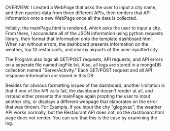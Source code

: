 OVERVIEW: I created a WebPage that asks the user to input a city name, and then queries data from three different APIs, then renders that API information onto a new WebPage once all the data is collected.

Initially, the mainPage.html is rendered, which asks the user to input a city. From there, I accumulate all of the JSON information using python requests library, then format that information onto the template dashboard.html.  When run without errors, the dashboard presents information on the weather, top 10 restaurants, and nearby airports of the user-inputted city.  

The Program also logs all GET/POST requests, API requests, and API errors on a seperate file named logFile.txt.  Also, all logs are stored in a mongoDB collection named "ServerActivity."  Each GET/POST request and all API response information are stored in this DB. 

Besides for obvious formatting issues of the dashboard, another limitation is that if one of the API calls fail, the dashboard doesn't render at all, and instead either presents the mainPage again propting the user to input another city, or displays a different webpage that elaborates on the error that was thrown.  For Example, if you input the city "glogovac", the weather API works normally, but the Restaurant API does not, so the dashboard.html page does not render.  You can see that this is the case by examining the log.

